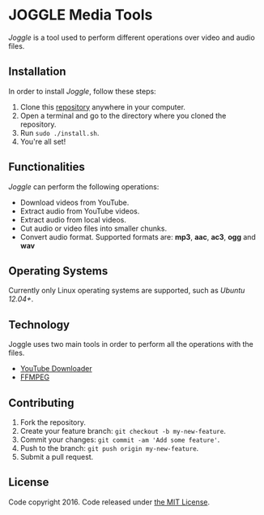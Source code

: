# JOGGLE Media Tools

*Joggle* is a tool used to perform different operations over video and audio files.

## Installation

In order to install *Joggle*, follow these steps:

1. Clone this [repository][repository] anywhere in your computer.
2. Open a terminal and go to the directory where you cloned the repository.
3. Run `sudo ./install.sh`. 
4. You're all set!

## Functionalities

*Joggle* can perform the following operations:

* Download videos from YouTube.
* Extract audio from YouTube videos.
* Extract audio from local videos.
* Cut audio or video files into smaller chunks.
* Convert audio format. Supported formats are: **mp3**, **aac**, **ac3**, **ogg** and **wav**

## Operating Systems

Currently only Linux operating systems are supported, such as *Ubuntu 12.04+*.

## Technology

Joggle uses two main tools in order to perform all the operations with the files.

* [YouTube Downloader][youtube-dl]
* [FFMPEG][ffmpeg]

## Contributing

1. Fork the repository.
2. Create your feature branch: `git checkout -b my-new-feature`.
3. Commit your changes: `git commit -am 'Add some feature'`.
4. Push to the branch: `git push origin my-new-feature`.
5. Submit a pull request.

## License

Code copyright 2016. Code released under [the MIT License][license].

[repository]: https://github.com/davidrv87/joggle
[youtube-dl]: http://youtube-dl.org/
[ffmpeg]: https://ffmpeg.org/
[license]: https://github.com/davidrv87/joggle/blob/master/LICENSE.txt